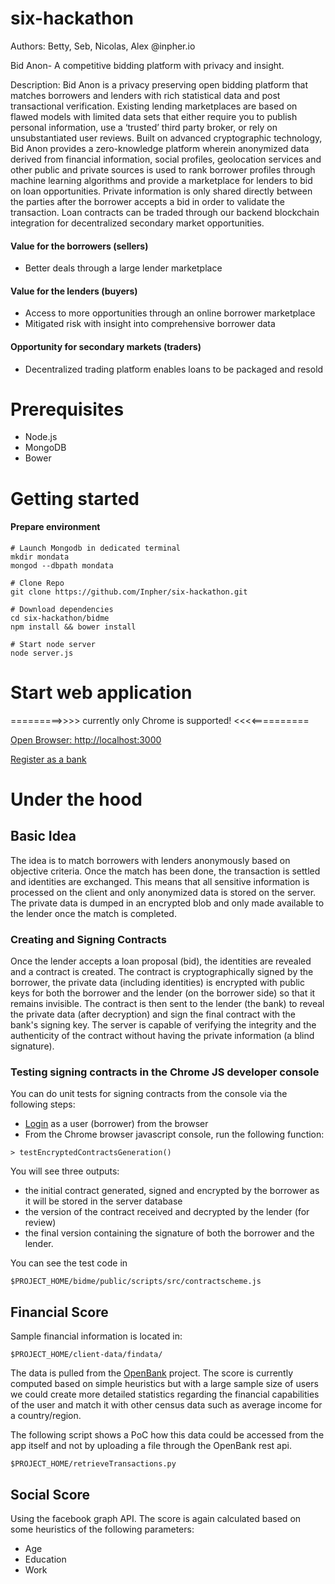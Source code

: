 # six-hackathon
Authors: Betty, Seb, Nicolas, Alex @inpher.io

Bid Anon- A competitive bidding platform with privacy and insight.

Description: Bid Anon is a privacy preserving open bidding platform that matches borrowers and lenders
with rich statistical data and post transactional verification.  Existing lending marketplaces are based on
flawed models with limited data sets that either require you to publish personal information, use a ‘trusted’ third party broker, or rely on unsubstantiated user reviews. Built on advanced cryptographic technology, Bid Anon provides a zero-knowledge platform wherein anonymized data derived from financial information, social profiles, geolocation services and other public and private sources is used to rank borrower profiles through machine learning algorithms and provide a marketplace for lenders to bid on loan opportunities.  Private information is only shared directly between the parties after the borrower accepts a bid in order to validate the transaction.  Loan contracts can be traded through our backend blockchain integration for decentralized secondary market opportunities.

#### Value for the borrowers (sellers)
- Better deals through a large lender marketplace

#### Value for the lenders (buyers)
- Access to more opportunities through an online borrower marketplace
- Mitigated risk with insight into comprehensive borrower data

#### Opportunity for secondary markets (traders)
- Decentralized trading platform enables loans to be packaged and resold

# Prerequisites
- Node.js
- MongoDB
- Bower

# Getting started
#### Prepare environment
```
# Launch Mongodb in dedicated terminal
mkdir mondata
mongod --dbpath mondata
```
```
# Clone Repo
git clone https://github.com/Inpher/six-hackathon.git
```
```
# Download dependencies
cd six-hackathon/bidme
npm install && bower install

# Start node server
node server.js
```
# Start web application
=========>>>>
currently only Chrome is supported!
<<<<==========

[Open Browser: http://localhost:3000](http://localhost:3000)

[Register as a bank](http://localhost:3000/#/registerBank)

# Under the hood
## Basic Idea
The idea is to match borrowers with lenders anonymously based on objective criteria. Once the match has been done, the transaction is settled and identities are exchanged. This means that all sensitive information is processed on the client and only anonymized data is stored on the server. The private data is dumped in an encrypted blob and only made available to the lender once the match is completed. 

### Creating and Signing Contracts
Once the lender accepts a loan proposal (bid), the identities are revealed and a contract is created. The contract is cryptographically signed by the borrower, the private data (including identities) is encrypted with public keys for both the borrower and the lender (on the borrower side) so that it remains invisible. The contract is then sent to the lender (the bank) to reveal the private data (after decryption) and sign the final contract with the bank's signing key. The server is capable of verifying the integrity and the authenticity of the contract without having the private information (a blind signature). 

### Testing signing contracts in the Chrome JS developer console
You can do unit tests for signing contracts from the console via the following steps: 
- [Login](http://localhost:3000) as a user (borrower) from the browser 
- From the Chrome browser javascript console, run the following function: 
```
> testEncryptedContractsGeneration()
```
You will see three outputs: 
- the initial contract generated, signed and encrypted by the borrower as it will be stored in the server database 
- the version of the contract received and decrypted by the lender (for review) 
- the final version containing the signature of both the borrower and the lender. 

You can see the test code in 
```
$PROJECT_HOME/bidme/public/scripts/src/contractscheme.js
```

## Financial Score
Sample financial information is located in:
```
$PROJECT_HOME/client-data/findata/
```
The data is pulled from the [OpenBank](https://openbankproject.com/) project. The score is currently computed based on simple heuristics but with a large sample size of users we could create more detailed statistics regarding the financial capabilities of the user and match it with other census data such as average income for a country/region.

The following script shows a PoC how this data could be accessed from the app itself and not by uploading a file through the OpenBank rest api.
```
$PROJECT_HOME/retrieveTransactions.py
```

## Social Score
Using the facebook graph API. The score is again calculated based on some heuristics of the following parameters:
- Age
- Education
- Work